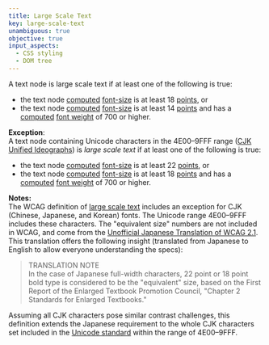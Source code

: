 ```yaml
---
title: Large Scale Text
key: large-scale-text
unambiguous: true
objective: true
input_aspects:
  - CSS styling
  - DOM tree
---
```


A text node is large scale text if at least one of the following is true:

- the text node [computed][] [font-size][] is at least 18 [points](https://www.w3.org/TR/css-values/#pt), or
- the text node [computed][] [font-size][] is at least 14 [points](https://www.w3.org/TR/css-values/#pt) and has a [computed](https://www.w3.org/TR/css-cascade-3/#computed-value) [font weight][] of 700 or higher.


**Exception**:  
A text node containing Unicode characters in the 4E00–9FFF range ([CJK Unified Ideographs](https://unicode.org/charts/PDF/U4E00.pdf)) is <dfn id="large-scale-text:cjk">large scale text</dfn> if at least one of the following is true:

- the text node [computed][] [font-size][] is at least 22 [points][], or
- the text node [computed][] [font-size][] is at least 18 [points][] and has a [computed][] [font weight][] of 700 or higher.

**Notes:**  
The WCAG definition of [large scale text](https://www.w3.org/TR/WCAG21/#dfn-large-scale) includes an exception for CJK (Chinese, Japanese, and Korean) fonts. The Unicode range 4E00–9FFF includes these characters. The "equivalent size" numbers are not included in WCAG, and come from the [Unofficial Japanese Translation of WCAG 2.1](https://waic.jp/translations/WCAG21/#dfn-large-scale).  This translation offers the following insight (translated from Japanese to English to allow everyone understanding the specs):  

> TRANSLATION NOTE  
> In the case of Japanese full-width characters, 22 point or 18 point bold type is considered to be the "equivalent" size, based on the First Report of the Enlarged Textbook Promotion Council, "Chapter 2 Standards for Enlarged Textbooks."

Assuming all CJK characters pose similar contrast challenges, this definition extends the Japanese requirement to the whole CJK characters set included in the [Unicode standard](https://unicode.org/charts/PDF/U4E00.pdf) within the range of 4E00–9FFF.

[computed]: https://www.w3.org/TR/css-cascade-3/#computed-value
[font-size]: https://www.w3.org/TR/css-fonts-3/#propdef-font-size
[points]: https://www.w3.org/TR/css-values/#pt
[font weight]: https://www.w3.org/TR/css-fonts-3/#font-weight-prop
